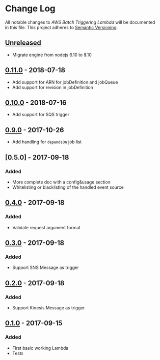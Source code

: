 Change Log
==========

All notable changes to *AWS Batch Triggering Lambda* will be documented in this file.
This project adheres to [Semantic Versioning](http://semver.org/).

## [Unreleased][unreleased]
- Migrate engine from nodejs 6.10 to 8.10

## [0.11.0] - 2018-07-18
- Add support for ARN for jobDefinition and jobQueue
- Add support for revision in jobDefinition

## [0.10.0] - 2018-07-16
- Add support for SQS trigger

## [0.9.0] - 2017-10-26
- Add handling for `dependsOn` job list

<!-- TODO CHANGELOG SECTION -->

## [0.5.0] - 2017-09-18
### Added
- More complete doc with a config&usage section
- Whitelisting or blacklisting of the handled event source

## [0.4.0] - 2017-09-18
### Added
- Validate request argument format

## [0.3.0] - 2017-09-18
### Added
- Support SNS Message as trigger

## [0.2.0] - 2017-09-18
### Added
- Support Kinesis Message as trigger

## [0.1.0] - 2017-09-15
### Added
- First basic working Lambda
- Tests

[unreleased]: https://github.com/CoorpAcademy/aws-batch-triggering-lambda/compare/v0.11.0...master
[0.11.0]: https://github.com/CoorpAcademy/aws-batch-triggering-lambda/compare/v0.10.0...v0.11.0
[0.10.0]: https://github.com/CoorpAcademy/aws-batch-triggering-lambda/compare/v0.9.0...v0.10.0
[0.9.0]: https://github.com/CoorpAcademy/aws-batch-triggering-lambda/compare/v0.8.0...v0.9.0

[0.4.0]: https://github.com/CoorpAcademy/aws-batch-triggering-lambda/compare/v0.3.0...v0.4.0
[0.3.0]: https://github.com/CoorpAcademy/aws-batch-triggering-lambda/compare/v0.2.0...v0.3.0
[0.2.0]: https://github.com/CoorpAcademy/aws-batch-triggering-lambda/compare/v0.1.0...v0.2.0
[0.1.0]: https://github.com/CoorpAcademy/aws-batch-triggering-lambda/compare/23730e3...v0.1.0
